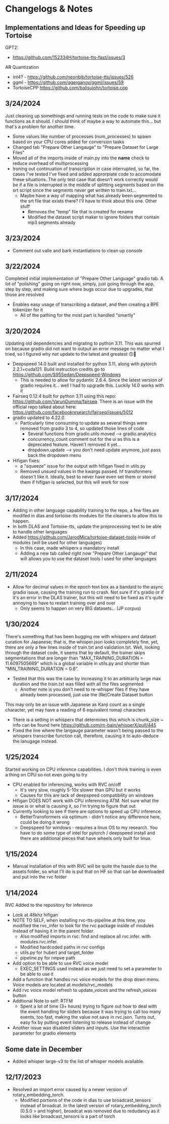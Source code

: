 # Changelogs & Notes

## Implementations and Ideas for Speeding up Tortoise
GPT2:
- https://github.com/152334H/tortoise-tts-fast/issues/3

AR Quantization
- int4? - https://github.com/neonbjb/tortoise-tts/issues/526
- ggml - https://github.com/ggerganov/ggml/issues/59
- TortoiseCPP https://github.com/balisujohn/tortoise.cpp

## 3/24/2024
Just cleaning up somethings and running tests on the code to make sure it functions as it should.  I should think of maybe a way to automate this... but that's a problem for another time.
- Some values like number of processes (num_processes) to spawn based on your CPU cores added for conversion tasks  
- Changed tab "Prepare Other Langauge" to "Prepare Dataset for Large Files" 
- Moved all of the imports inside of main.py into the __name__ check to reduce overhead of multiprocessing
- Ironing out continuation of transcription in case interrupted, so far, the cases I've tested I've fixed and added approrpiate code to accomodate these situations.  The only test case that doesn't work correctly would be if a file is interrupted in the middle of splitting segments based on the srt script since the segments never get written to train.txt...
    - Maybe have a way of mapping what has already been segmented to the srt file that exists there? I'll have to think about this one. 
    Other stuff
        - Removes the "temp" file that is created for rename
        - Modified the dataset script maker to ignore folders that contain mp3 segments already

## 3/23/2024
- Comment out valle and bark instantiations to clean up console

## 3/22/2024
Completed initial implementation of "Prepare Other Language" gradio tab.  A lot of "polishing" going on right now, simply, just going through the app, step by step, and making sure where bugs occur due to upgrades, that those are resolved
- Enables easy usage of transcribing a dataset, and then creating a BPE tokenizer for it
    - All of the pathing for the most part is handled "smartly"

## 3/20/2024
Updating old dependencies and migrating to python 3.11.  This was spurred on because gradio did not want to output an error message no matter what I tried, so I figured why not update to the latest and greatest 🙃🤔
- Deepspeed 14.0 built and installed for python 3.11, along with pytorch 2.2.1+cuda121. Build instruction credits go to https://github.com/S95Sedan/Deepspeed-Windows
    - This is needed to allow for pydantic 2.6.4.  Since the latest version of gradio requires it... well I had to upgrade this.  Luckily 14.0 works with it
- Fairseq 0.12.4 built for python 3.11 using this repo: https://github.com/VarunGumma/fairseq.  There is an issue with the official repo talked about here: https://github.com/facebookresearch/fairseq/issues/5012
- gradio updated to 4.22.0.
    - Particularly time consuming to update as several things were removed from gradio 3 to 4, so updated those lines of code
        - Several functions from gradio.utils moved --> gradio.analytics
        - concurrency_count comment out for the ui as this is a deprecated feature.  Haven't removed it yet...
        - dropdown.update --> you don't need update anymore, just pass back the dropdown menu
- Hifigan fixes:
    - a "squeeze" issue for the output with hifigan fixed in utils.py
    - Removed unsued values in the kwargs passed.  hf transformers doesn't like it.  Ideally, best to never have even set them or stored them if hifigan is selected, but this will work for now


## 3/17/2024
- Adding in other language capability training to the repo, a few files are modifed in dlas and tortoise-tts modules for the cleaners to allow this to happen.
- In both DLAS and Tortoise-tts, update the preprocessing text to be able to handle other languages
- Added https://github.com/JarodMica/tortoise-dataset-tools inside of modules (will be used for other languages)
    - In this case, made whisperx a mandatory install
    - Adding a new tab called right now "Prepare Other Langauge" that will allows you to use the dataset tools I used for other languages

## 2/11/2024
- Allow for decimal values in the epoch text box as a bandaid to the async gradio issue, causing the training run to crash.  Not sure if it's gradio or if it's an error in the DLAS trainer, but this will need to be fixed as it's quite annoying to have to restart training over and over
    - Only seems to happen on very BIG datasets... (JP corpus)

## 1/30/2024
There's something that has been bugging me with whisperx and dataset curation for Japanese; that is, the whisper.json looks completely fine, yet, there are only a few lines inside of train.txt and validation.txt.  Well, looking through the dataset code, it seems that by default, the trainer skips segmentations that are longer than "MAX_TRAINING_DURATION = 11.6097505669" which is a global variable in utils.py and shorter than "MIN_TRAINING_DURATION = 0.6". 
- Tested that this was the case by increasing it to an arbitrarily large max duration and the train.txt was filled with all the files segmented
    - Another note is you don't need to re-whisper files if they have already been processed, just use the (Re)Create Dataset button

This may only be an issue with Japanese as Kanji count as a single character, yet may have a reading of 6 equivalent romaji characters
- There is a setting in whisperx that determines this which is chunk_size ~ info can be found here https://github.com/m-bain/whisperX/pull/445
- Fixed the line where the langauge parameter wasn't being passed to the whisperx transcribe function call, therefore, causing it to auto-deduce the lanugage instead.  

## 1/25/2024
Started working on CPU inference capabilities.  I don't think training is even a thing on CPU so not even going to try
- CPU enabled for inferencing, works with RVC on/off
    - It's very slow, roughly 5-10x slower than GPU but it works
    - Causes for this are lack of deepspeed compatibility on windows
- Hifigan DOES NOT work with CPU inferencing ATM.  Not sure what the issue is or what is causing it, so I'm trying to figure that out
- Currently looking to see if there are options to speed up CPU inference. 
    - BetterTransformers via optimum - didn't notice any difference here, could be doing it wrong
    - Deepspeed for windows - requires a linux OS to my research.  You have to do some type of intel for pytorch / deepspeed install and there are additional pieces that have wheels only built for linux.   

## 1/15/2024
- Manual installation of this with RVC will be quite the hassle due to the assets folder, so what I'll do is put that on HF so that can be downloaded and put into the rvc folder

## 1/14/2024
RVC Added to the repository for inference
- Look at 48khz hifigan
- NOTE TO SELF, when installing rvc-tts-pipeline at this time, you modified the rvc_infer to look for the rvc package inside of modules instead of having it in the parent folder.
    - Also modified imports in rvc: find and replace all rvc.infer. with modules.rvc.infer.
    - Modified hardcoded paths in rvc configs
    - utils.py for hubert and target_folder
    - pipeline.py for rmpve path
- Add option to be able to use RVC voice model
    - EXEC_SETTINGS used instead as we just need to set a parameter to be able to use it
- Add a function that handles rvc voice models for the drop down menu.  Voice models are located at models/rvc_models
- Add rvc voice model refresh to update_voices and the refresh_voices button
- Addtional Note to self: RTFM
    - Spent a lot of time (3+ hours) trying to figure out how to deal with the event handling for sliders because it was trying to call too many events, too fast, making the value not save in rvc.json.  Turns out, easy fix by putting event listening to release instead of change
- Another issue was disabled sliders and inputs.  Use the interactive parameter for gradio elements

## Some date in December
- Added whisper large-v3 to the list of whisper models available.  

## 12/17/2023
- Resolved an import error caused by a newer version of rotary_embedding_torch.
    - Modified portions of the code in dlas to use broadcast_tensors instead of broadcat.  In the latest version of rotary_embedding_torch (0.5.0 > and higher), broadcat was removed due to redudancy as it looks like broadcast_tensors is a part of torch